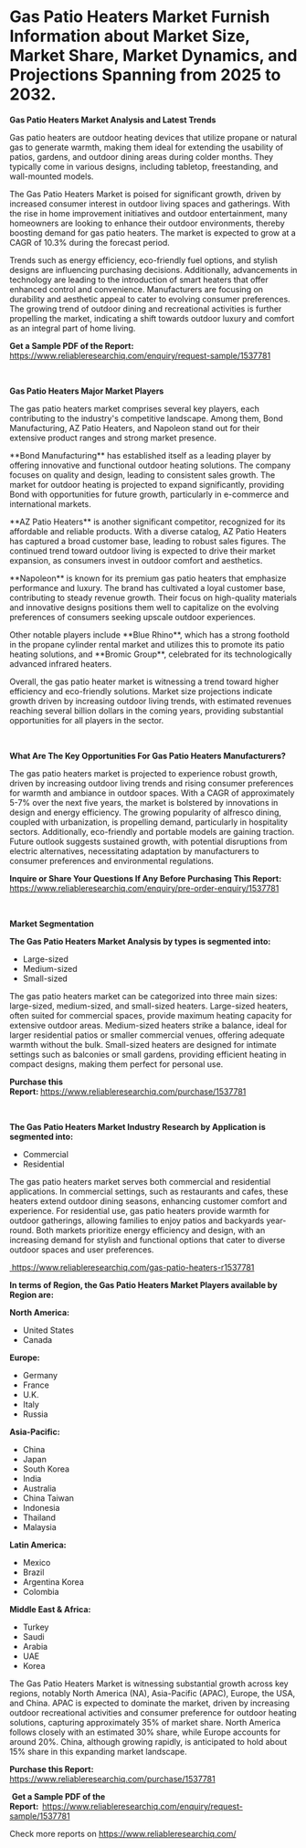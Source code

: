 <p><h1>Gas Patio Heaters Market Furnish Information about Market Size, Market Share, Market Dynamics, and Projections Spanning from 2025 to 2032.</h1></p><p><strong>Gas Patio Heaters Market Analysis and Latest Trends</strong></p>
<p><p>Gas patio heaters are outdoor heating devices that utilize propane or natural gas to generate warmth, making them ideal for extending the usability of patios, gardens, and outdoor dining areas during colder months. They typically come in various designs, including tabletop, freestanding, and wall-mounted models.</p><p>The Gas Patio Heaters Market is poised for significant growth, driven by increased consumer interest in outdoor living spaces and gatherings. With the rise in home improvement initiatives and outdoor entertainment, many homeowners are looking to enhance their outdoor environments, thereby boosting demand for gas patio heaters. The market is expected to grow at a CAGR of 10.3% during the forecast period. </p><p>Trends such as energy efficiency, eco-friendly fuel options, and stylish designs are influencing purchasing decisions. Additionally, advancements in technology are leading to the introduction of smart heaters that offer enhanced control and convenience. Manufacturers are focusing on durability and aesthetic appeal to cater to evolving consumer preferences. The growing trend of outdoor dining and recreational activities is further propelling the market, indicating a shift towards outdoor luxury and comfort as an integral part of home living.</p></p>
<p><strong>Get a Sample PDF of the Report:&nbsp;</strong> <a href="https://www.reliableresearchiq.com/enquiry/request-sample/1537781?utm_campaign=2525&utm_medium=2&utm_source=Github&utm_content=ia&utm_term=20022025&utm_id=gas-patio-heaters">https://www.reliableresearchiq.com/enquiry/request-sample/1537781</a></p>
<p>&nbsp;</p>
<p><strong>Gas Patio Heaters Major Market Players</strong></p>
<p><p>The gas patio heaters market comprises several key players, each contributing to the industry's competitive landscape. Among them, Bond Manufacturing, AZ Patio Heaters, and Napoleon stand out for their extensive product ranges and strong market presence.</p><p>**Bond Manufacturing** has established itself as a leading player by offering innovative and functional outdoor heating solutions. The company focuses on quality and design, leading to consistent sales growth. The market for outdoor heating is projected to expand significantly, providing Bond with opportunities for future growth, particularly in e-commerce and international markets.</p><p>**AZ Patio Heaters** is another significant competitor, recognized for its affordable and reliable products. With a diverse catalog, AZ Patio Heaters has captured a broad customer base, leading to robust sales figures. The continued trend toward outdoor living is expected to drive their market expansion, as consumers invest in outdoor comfort and aesthetics.</p><p>**Napoleon** is known for its premium gas patio heaters that emphasize performance and luxury. The brand has cultivated a loyal customer base, contributing to steady revenue growth. Their focus on high-quality materials and innovative designs positions them well to capitalize on the evolving preferences of consumers seeking upscale outdoor experiences.</p><p>Other notable players include **Blue Rhino**, which has a strong foothold in the propane cylinder rental market and utilizes this to promote its patio heating solutions, and **Bromic Group**, celebrated for its technologically advanced infrared heaters.</p><p>Overall, the gas patio heater market is witnessing a trend toward higher efficiency and eco-friendly solutions. Market size projections indicate growth driven by increasing outdoor living trends, with estimated revenues reaching several billion dollars in the coming years, providing substantial opportunities for all players in the sector.</p></p>
<p>&nbsp;</p>
<p><strong>What Are The Key Opportunities For Gas Patio Heaters Manufacturers?</strong></p>
<p><p>The gas patio heaters market is projected to experience robust growth, driven by increasing outdoor living trends and rising consumer preferences for warmth and ambiance in outdoor spaces. With a CAGR of approximately 5-7% over the next five years, the market is bolstered by innovations in design and energy efficiency. The growing popularity of alfresco dining, coupled with urbanization, is propelling demand, particularly in hospitality sectors. Additionally, eco-friendly and portable models are gaining traction. Future outlook suggests sustained growth, with potential disruptions from electric alternatives, necessitating adaptation by manufacturers to consumer preferences and environmental regulations.</p></p>
<p><strong>Inquire or Share Your Questions If Any Before Purchasing This Report:</strong> <a href="https://www.reliableresearchiq.com/enquiry/pre-order-enquiry/1537781?utm_campaign=2525&utm_medium=2&utm_source=Github&utm_content=ia&utm_term=20022025&utm_id=gas-patio-heaters">https://www.reliableresearchiq.com/enquiry/pre-order-enquiry/1537781</a></p>
<p>&nbsp;</p>
<p><strong>Market Segmentation</strong></p>
<p><strong>The Gas Patio Heaters Market Analysis by types is segmented into:</strong></p>
<p><ul><li>Large-sized</li><li>Medium-sized</li><li>Small-sized</li></ul></p>
<p><p>The gas patio heaters market can be categorized into three main sizes: large-sized, medium-sized, and small-sized heaters. Large-sized heaters, often suited for commercial spaces, provide maximum heating capacity for extensive outdoor areas. Medium-sized heaters strike a balance, ideal for larger residential patios or smaller commercial venues, offering adequate warmth without the bulk. Small-sized heaters are designed for intimate settings such as balconies or small gardens, providing efficient heating in compact designs, making them perfect for personal use.</p></p>
<p><strong>Purchase this Report:&nbsp;</strong><a href="https://www.reliableresearchiq.com/purchase/1537781?utm_campaign=2525&utm_medium=2&utm_source=Github&utm_content=ia&utm_term=20022025&utm_id=gas-patio-heaters">https://www.reliableresearchiq.com/purchase/1537781</a></p>
<p>&nbsp;</p>
<p><strong>The Gas Patio Heaters Market Industry Research by Application is segmented into:</strong></p>
<p><ul><li>Commercial</li><li>Residential</li></ul></p>
<p><p>The gas patio heaters market serves both commercial and residential applications. In commercial settings, such as restaurants and cafes, these heaters extend outdoor dining seasons, enhancing customer comfort and experience. For residential use, gas patio heaters provide warmth for outdoor gatherings, allowing families to enjoy patios and backyards year-round. Both markets prioritize energy efficiency and design, with an increasing demand for stylish and functional options that cater to diverse outdoor spaces and user preferences.</p></p>
<p><a href="https://www.reliableresearchiq.com/gas-patio-heaters-r1537781?utm_campaign=2525&utm_medium=2&utm_source=Github&utm_content=ia&utm_term=20022025&utm_id=gas-patio-heaters">&nbsp;https://www.reliableresearchiq.com/gas-patio-heaters-r1537781</a></p>
<p><strong>In terms of Region, the Gas Patio Heaters Market Players available by Region are:</strong></p>
<p>
    <p> <strong> North America: </strong>
        <ul>
            <li>United States</li>
            <li>Canada</li>
        </ul>
        </p> 
    <p> <strong> Europe: </strong>
        <ul>
            <li>Germany</li>
            <li>France</li>
            <li>U.K.</li>
            <li>Italy</li>
            <li>Russia</li>
        </ul>
        </p> 
    <p> <strong> Asia-Pacific: </strong>
        <ul>
            <li>China</li>
            <li>Japan</li>
            <li>South Korea</li>
            <li>India</li>
            <li>Australia</li>
            <li>China Taiwan</li>
            <li>Indonesia</li>
            <li>Thailand</li>
            <li>Malaysia</li>
        </ul>
        </p> 
    <p> <strong> Latin America: </strong>
        <ul>
            <li>Mexico</li>
            <li>Brazil</li>
            <li>Argentina Korea</li>
            <li>Colombia</li>
        </ul>
        </p> 
    <p> <strong> Middle East & Africa: </strong>
        <ul>
            <li>Turkey</li>
            <li>Saudi</li>
            <li>Arabia</li>
            <li>UAE</li>
            <li>Korea</li>
        </ul>
    </p>
    </p>
<p><p>The Gas Patio Heaters Market is witnessing substantial growth across key regions, notably North America (NA), Asia-Pacific (APAC), Europe, the USA, and China. APAC is expected to dominate the market, driven by increasing outdoor recreational activities and consumer preference for outdoor heating solutions, capturing approximately 35% of market share. North America follows closely with an estimated 30% share, while Europe accounts for around 20%. China, although growing rapidly, is anticipated to hold about 15% share in this expanding market landscape.</p></p>
<p><strong>Purchase this Report: </strong><a href="https://www.reliableresearchiq.com/purchase/1537781?utm_campaign=2525&utm_medium=2&utm_source=Github&utm_content=ia&utm_term=20022025&utm_id=gas-patio-heaters">https://www.reliableresearchiq.com/purchase/1537781</a></p>
<p>&nbsp;<strong>Get a Sample PDF of the Report:&nbsp;&nbsp;</strong><a href="https://www.reliableresearchiq.com/enquiry/request-sample/1537781?utm_campaign=2525&utm_medium=2&utm_source=Github&utm_content=ia&utm_term=20022025&utm_id=gas-patio-heaters">https://www.reliableresearchiq.com/enquiry/request-sample/1537781</a></p>
<p><strong></strong></p>
<p>Check more reports on <a href="https://www.reliableresearchiq.com/?utm_campaign=2525&utm_medium=2&utm_source=Github&utm_content=ia&utm_term=20022025&utm_id=gas-patio-heaters">https://www.reliableresearchiq.com/</a></p>
